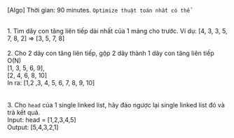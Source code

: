 [Algo]
Thời gian: 90 minutes.
`Optimize thuật toán nhất có thể`

<br/>1. Tìm dãy con tăng liên tiếp dài nhất của 1 mảng cho trước. Ví dụ: [4, 3, 3, 5, 7, 8, 2] => [3, 5, 7, 8]
<br/>
<br/>2. Cho 2 dãy con tăng liên tiếp, gộp 2 dãy thành 1 dãy con tăng liên tiếp O(N)<br/>
[1, 3, 5, 6, 9],<br/>
[2, 4, 6, 8, 10]
<br/>
In ra: [1,2 ,3, 4, 5, 6, 7, 8, 9, 10]
<br/>
<br>
<br/>3. Cho `head` của 1 single linked list, hãy đảo ngược lại single linked list đó và trả kết quả. 
<br/>Input: head = [1,2,3,4,5]
<br/>Output: [5,4,3,2,1]

